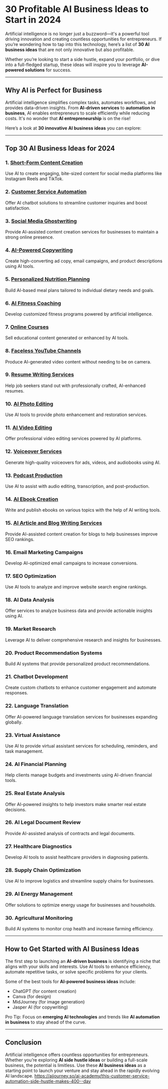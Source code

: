 # 30 Profitable AI Business Ideas to Start in 2024

Artificial intelligence is no longer just a buzzword—it's a powerful tool driving innovation and creating countless opportunities for entrepreneurs. If you’re wondering how to tap into this technology, here’s a list of **30 AI business ideas** that are not only innovative but also profitable.

Whether you’re looking to start a side hustle, expand your portfolio, or dive into a full-fledged startup, these ideas will inspire you to leverage **AI-powered solutions** for success.

---

## Why AI is Perfect for Business

Artificial intelligence simplifies complex tasks, automates workflows, and provides data-driven insights. From **AI-driven services** to **automation in business**, AI enables entrepreneurs to scale efficiently while reducing costs. It's no wonder that **AI entrepreneurship** is on the rise!

Here’s a look at **30 innovative AI business ideas** you can explore:

---

## **Top 30 AI Business Ideas for 2024**

### 1. [Short-Form Content Creation](https://aijourney.so/ai-academy/make-quick-money-with-short-form-content-creation)
   Use AI to create engaging, bite-sized content for social media platforms like Instagram Reels and TikTok.

### 2. [Customer Service Automation](https://aijourney.so/ai-academy/this-customer-service-automation-side-hustle-makes-400--day)
   Offer AI chatbot solutions to streamline customer inquiries and boost satisfaction.

### 3. [Social Media Ghostwriting](https://aijourney.so/ai-academy/fact-of-social-media-ghostwriting-as-a-profitable-side-hustle)
   Provide AI-assisted content creation services for businesses to maintain a strong online presence.

### 4. [AI-Powered Copywriting](https://aijourney.so/ai-academy/how-to-start-and-succeed-with-copywriting-side-hustle)
   Create high-converting ad copy, email campaigns, and product descriptions using AI tools.

### 5. [Personalized Nutrition Planning](https://aijourney.so/ai-academy/make-money-helping-others-with-nutrition-planning)
   Build AI-based meal plans tailored to individual dietary needs and goals.

### 6. [AI Fitness Coaching](https://aijourney.so/ai-academy/fitness-coaching-side-hustles-to-grow-your-training-business)
   Develop customized fitness programs powered by artificial intelligence.

### 7. [Online Courses](https://aijourney.so/ai-academy/the-highest-paying-small-business-opportunity-with-online-courses)
   Sell educational content generated or enhanced by AI tools.

### 8. [Faceless YouTube Channels](https://aijourney.so/ai-academy/how-to-create-monetizable-faceless-youtube-channel-for-passive-income)
   Produce AI-generated video content without needing to be on camera.

### 9. [Resume Writing Services](https://aijourney.so/ai-academy/make-money-with-professional-resume-writing)
   Help job seekers stand out with professionally crafted, AI-enhanced resumes.

### 10. [AI Photo Editing](https://aijourney.so/ai-academy/the-fastest-way-to-make-money-with-photo-editing)
   Use AI tools to provide photo enhancement and restoration services.

### 11. [AI Video Editing](https://aijourney.so/ai-academy/start-your-video-editing-side-hustle-with-zero-investment)
   Offer professional video editing services powered by AI platforms.

### 12. [Voiceover Services](https://aijourney.so/ai-academy/little-known-ways-to-profit-from-a-voiceover-service-side-hustle)
   Generate high-quality voiceovers for ads, videos, and audiobooks using AI.

### 13. [Podcast Production](https://aijourney.so/ai-academy/earn-extra-income-with-podcast-editing)
   Use AI to assist with audio editing, transcription, and post-production.

### 14. [AI Ebook Creation](https://aijourney.so/ai-academy/how-to-turn-ebook-writing-into-a-6-figure-side-hustle)
   Write and publish ebooks on various topics with the help of AI writing tools.

### 15. [AI Article and Blog Writing Services](https://aijourney.so/ai-academy/earn-steady-income-with-article-and-blog-writing)
   Provide AI-assisted content creation for blogs to help businesses improve SEO rankings.

### 16. **Email Marketing Campaigns**
   Develop AI-optimized email campaigns to increase conversions.

### 17. **SEO Optimization**
   Use AI tools to analyze and improve website search engine rankings.

### 18. **AI Data Analysis**
   Offer services to analyze business data and provide actionable insights using AI.

### 19. **Market Research**
   Leverage AI to deliver comprehensive research and insights for businesses.

### 20. **Product Recommendation Systems**
   Build AI systems that provide personalized product recommendations.

### 21. **Chatbot Development**
   Create custom chatbots to enhance customer engagement and automate responses.

### 22. **Language Translation**
   Offer AI-powered language translation services for businesses expanding globally.

### 23. **Virtual Assistance**
   Use AI to provide virtual assistant services for scheduling, reminders, and task management.

### 24. **AI Financial Planning**
   Help clients manage budgets and investments using AI-driven financial tools.

### 25. **Real Estate Analysis**
   Offer AI-powered insights to help investors make smarter real estate decisions.

### 26. **AI Legal Document Review**
   Provide AI-assisted analysis of contracts and legal documents.

### 27. **Healthcare Diagnostics**
   Develop AI tools to assist healthcare providers in diagnosing patients.

### 28. **Supply Chain Optimization**
   Use AI to improve logistics and streamline supply chains for businesses.

### 29. **AI Energy Management**
   Offer solutions to optimize energy usage for businesses and households.

### 30. **Agricultural Monitoring**
   Build AI systems to monitor crop health and increase farming efficiency.

---

## How to Get Started with AI Business Ideas

The first step to launching an **AI-driven business** is identifying a niche that aligns with your skills and interests. Use AI tools to enhance efficiency, automate repetitive tasks, or solve specific problems for your clients.

Some of the best tools for **AI-powered business ideas** include:
- ChatGPT (for content creation)
- Canva (for design)
- MidJourney (for image generation)
- Jasper AI (for copywriting)

Pro Tip: Focus on **emerging AI technologies** and trends like **AI automation in business** to stay ahead of the curve.

---

## Conclusion

Artificial intelligence offers countless opportunities for entrepreneurs. Whether you’re exploring **AI side hustle ideas** or building a full-scale business, the potential is limitless. Use these **AI business ideas** as a starting point to launch your venture and stay ahead in the rapidly evolving AI landscape.
https://aijourney.so/ai-academy/this-customer-service-automation-side-hustle-makes-400--day

